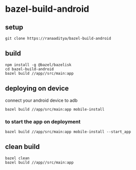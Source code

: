 # bazel-build-android

## setup
```
git clone https://ranaaditya/bazel-build-android
```
## build
```
npm install -g @bazel/bazelisk
cd bazel-build-android
bazel build //app//src/main:app
```

## deploying on device
connect your android device to adb


```
bazel build //app/src/main:app mobile-install
```

### to start the app on deployment

```
bazel build //app/src/main:app mobile-install --start_app
```

## clean build

```
bazel clean
bazel build //app//src/main:app
```